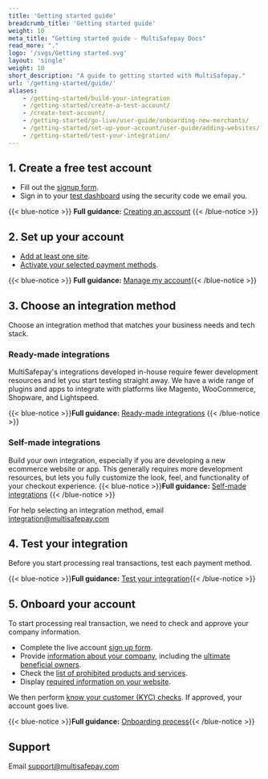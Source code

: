 ```yaml
---
title: 'Getting started guide'
breadcrumb_title: 'Getting started guide'
weight: 10
meta_title: "Getting started guide - MultiSafepay Docs"
read_more: "."
logo: '/svgs/Getting started.svg'
layout: 'single'
weight: 10
short_description: "A guide to getting started with MultiSafepay."
url: '/getting-started/guide/'
aliases:
    - /getting-started/build-your-integration
    - /getting-started/create-a-test-account/
    - /create-test-account/
    - /getting-started/go-live/user-guide/onboarding-new-merchants/
    - /getting-started/set-up-your-account/user-guide/adding-websites/
    - /getting-started/test-your-integration/
---
```


## 1. Create a free test account

- Fill out the [signup form](https://testmerchant.multisafepay.com/signup).
- Sign in to your [test dashboard](https://testmerchant.multisafepay.com) using the security code we email you.

{{< blue-notice >}} **Full guidance:** [Creating an account](/account/create-account/) {{< /blue-notice >}}

## 2. Set up your account

- [Add at least one site](/account/adding-websites/).
- [Activate your selected payment methods](/payments/activating-payment-methods/).

{{< blue-notice >}} **Full guidance:** [Manage my account](/account/manage-account/){{< /blue-notice >}}

## 3. Choose an integration method 

Choose an integration method that matches your business needs and tech stack.   

### Ready-made integrations  
MultiSafepay's integrations developed in-house require fewer development resources and let you start testing straight away. We have a wide range of plugins and apps to integrate with platforms like Magento, WooCommerce, Shopware, and Lightspeed.

{{< blue-notice >}}**Full guidance:** [Ready-made integrations](/integrations/ready-made/)  {{< /blue-notice >}}

### Self-made integrations
Build your own integration, especially if you are developing a new ecommerce website or app. This generally requires more development resources, but lets you fully customize the look, feel, and functionality of your checkout experience.
{{< blue-notice >}}**Full guidance:** [Self-made integrations](/integrations/self-made/)   {{< /blue-notice >}}

For help selecting an integration method, email <integration@multisafepay.com>

## 4. Test your integration 

Before you start processing real transactions, test each payment method.

{{< blue-notice >}}**Full guidance:** [Test your integration](/payments/testing/){{< /blue-notice >}}

## 5. Onboard your account

To start processing real transaction, we need to check and approve your company information.  

- Complete the live account [sign up form](https://merchant.multisafepay.com/signup). 
- Provide [information about your company](/account/onboarding-process/#2-provide-company-information), including the [ultimate beneficial owners](/account/ubo/).
- Check the [list of prohibited products and services](/account/prohibited-products-services/).
- Display [required information on your website](/account/onboarding-process/#5-display-required-information).  

We then perform [know your customer (KYC) checks](/account/kyc/). If approved, your account goes live.

{{< blue-notice >}}**Full guidance:** [Onboarding process](/account/onboarding-process/){{< /blue-notice >}}

## Support
Email <support@multisafepay.com>

